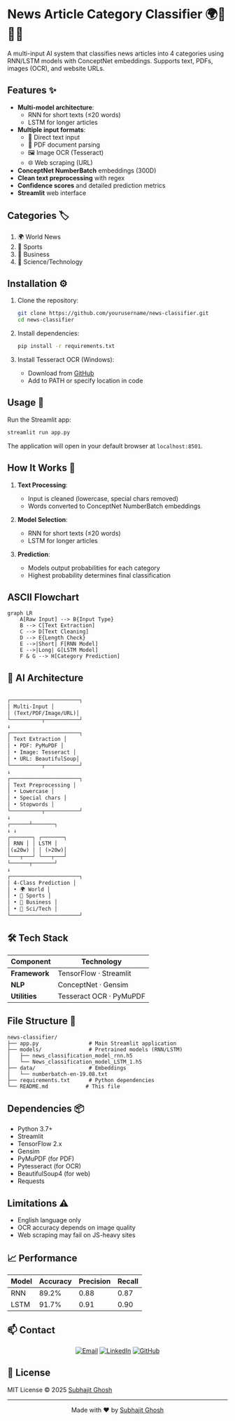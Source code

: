 


# News Article Category Classifier 🌍🏅💼🔬


A multi-input AI system that classifies news articles into 4 categories using RNN/LSTM models with ConceptNet embeddings. Supports text, PDFs, images (OCR), and website URLs.

## Features ✨

- **Multi-model architecture**: 
  - RNN for short texts (≤20 words)
  - LSTM for longer articles
- **Multiple input formats**:
  - 📝 Direct text input
  - 📄 PDF document parsing
  - 🖼️ Image OCR (Tesseract)
  - 🌐 Web scraping (URL)
- **ConceptNet NumberBatch** embeddings (300D)
- **Clean text preprocessing** with regex
- **Confidence scores** and detailed prediction metrics
- **Streamlit** web interface



## Categories 🏷️

1. 🌍 World News
2. 🏅 Sports
3. 💼 Business
4. 🔬 Science/Technology

## Installation ⚙️

1. Clone the repository:
   ```bash
   git clone https://github.com/yourusername/news-classifier.git
   cd news-classifier
   ```

2. Install dependencies:
   ```bash
   pip install -r requirements.txt
   ```

3. Install Tesseract OCR (Windows):
   - Download from [GitHub](https://github.com/UB-Mannheim/tesseract/wiki)
   - Add to PATH or specify location in code

## Usage 🚀

Run the Streamlit app:
```bash
streamlit run app.py
```

The application will open in your default browser at `localhost:8501`.

## How It Works 🧠

1. **Text Processing**:
   - Input is cleaned (lowercase, special chars removed)
   - Words converted to ConceptNet NumberBatch embeddings

2. **Model Selection**:
   - RNN for short texts (≤20 words)
   - LSTM for longer articles

3. **Prediction**:
   - Models output probabilities for each category
   - Highest probability determines final classification


## ASCII Flowchart 
```mermaid
graph LR
    A[Raw Input] --> B{Input Type}
    B --> C[Text Extraction]
    C --> D[Text Cleaning]
    D --> E{Length Check}
    E -->|Short| F[RNN Model]
    E -->|Long| G[LSTM Model]
    F & G --> H[Category Prediction]
```

## 🧠 AI Architecture
```markdown

┌──────────────────────┐
│ Multi-Input │
│ (Text/PDF/Image/URL)│
└──────────┬───────────┘
↓
┌──────────────────────┐
│ Text Extraction │
│ • PDF: PyMuPDF │
│ • Image: Tesseract │
│ • URL: BeautifulSoup│
└──────────┬───────────┘
↓
┌──────────────────────┐
│ Text Preprocessing │
│ • Lowercase │
│ • Special chars │
│ • Stopwords │
└──────────┬───────────┘
↓
┌──────┴───────┐
↓ ↓
┌───────┐ ┌───────┐
│ RNN │ │ LSTM │
│(≤20w) │ │ (>20w)│
└───┬───┘ └───┬───┘
└──────┬───────┘
↓
┌──────────────────────┐
│ 4-Class Prediction │
│ • 🌍 World │
│ • 🏅 Sports │
│ • 💼 Business │
│ • 🔬 Sci/Tech │
└──────────────────────┘
```
## 🛠️ Tech Stack

<div align="center">

| Component | Technology |
|-----------|------------|
| **Framework** | TensorFlow · Streamlit |
| **NLP** | ConceptNet · Gensim |
| **Utilities** | Tesseract OCR · PyMuPDF |

</div>







## File Structure 📂

```
news-classifier/
├── app.py                # Main Streamlit application
├── models/               # Pretrained models (RNN/LSTM)
│   ├── news_classification_model_rnn.h5
│   └── News_classification_model_LSTM_1.h5
├── data/                 # Embeddings
│   └── numberbatch-en-19.08.txt
├── requirements.txt      # Python dependencies
└── README.md            # This file
```

## Dependencies 📦

- Python 3.7+
- Streamlit
- TensorFlow 2.x
- Gensim
- PyMuPDF (for PDF)
- Pytesseract (for OCR)
- BeautifulSoup4 (for web)
- Requests

## Limitations ⚠️

- English language only
- OCR accuracy depends on image quality
- Web scraping may fail on JS-heavy sites






## 📈 Performance

| Model | Accuracy | Precision | Recall |
|-------|----------|-----------|--------|
| RNN | 89.2% | 0.88 | 0.87 |
| LSTM | 91.7% | 0.91 | 0.90 |



## 📫 Contact

<div align="center">

[![Email](https://img.shields.io/badge/Email-subhajitghosh7590%40gmail.com-red?style=flat&logo=gmail)](mailto:subhajitghosh7590@gmail.com)
[![LinkedIn](https://img.shields.io/badge/LinkedIn-Subhajit_Ghosh-blue?style=flat&logo=linkedin)](https://www.linkedin.com/in/subhajit-ghosh-75s90g/)
[![GitHub](https://img.shields.io/badge/GitHub-SubhajitGhosh--7590-black?style=flat&logo=github)](https://github.com/SubhajitGhosh-7590)

</div>

## 📜 License

MIT License © 2025 [Subhajit Ghosh](https://www.linkedin.com/in/subhajit-ghosh-75s90g/)

---

<div align="center">
  
Made with ❤️ by [Subhajit Ghosh](https://www.linkedin.com/in/subhajit-ghosh-75s90g/)  

</div>


